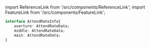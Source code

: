 import ReferenceLink from '/src/components/ReferenceLink';
import FeatureLink from '/src/components/FeatureLink';

<ReferenceLink href="/docs/attendance-management-system/reference/interface/attendRateInfo"/>
<FeatureLink href="/docs/attendance-management-system/feature/interface/attendRateInfo"/>

```ts title="/src/main.ts"
interface AttendRateInfo{
    overture: AttendRateData;
    middle: AttendRateData;
    main: AttendRateData;
}
```